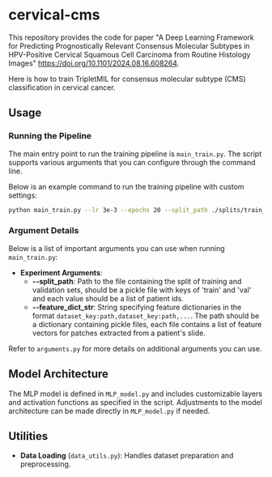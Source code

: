 # cervical-cms

This repository provides the code for paper "A Deep Learning Framework for Predicting Prognostically Relevant Consensus Molecular Subtypes in HPV-Positive Cervical Squamous Cell Carcinoma from Routine Histology Images" https://doi.org/10.1101/2024.08.16.608264. 

Here is how to train TripletMIL for consensus molecular subtype (CMS) classification in cervical cancer. 


## Usage

### Running the Pipeline

The main entry point to run the training pipeline is `main_train.py`. The script supports various arguments that you can configure through the command line.

Below is an example command to run the training pipeline with custom settings:

```bash
python main_train.py --lr 3e-3 --epochs 20 --split_path ./splits/train_val_split.pkl --feature_dict_str "dataset1:/path1,dataset2:/path2"
```

### Argument Details

Below is a list of important arguments you can use when running `main_train.py`:

- **Experiment Arguments**:
  - **--split_path**: Path to the file containing the split of training and validation sets, should be a pickle file with keys of 'train' and 'val' and each value should be a list of patient ids.
  - **--feature_dict_str**: String specifying feature dictionaries in the format `dataset_key:path,dataset_key:path,...`. The path should be a dictionary containing pickle files, each file contains a list of feature vectors for patches extracted from a patient's slide.

Refer to `arguments.py` for more details on additional arguments you can use.

## Model Architecture

The MLP model is defined in `MLP_model.py` and includes customizable layers and activation functions as specified in the script. Adjustments to the model architecture can be made directly in `MLP_model.py` if needed.

## Utilities

- **Data Loading** (`data_utils.py`): Handles dataset preparation and preprocessing.
